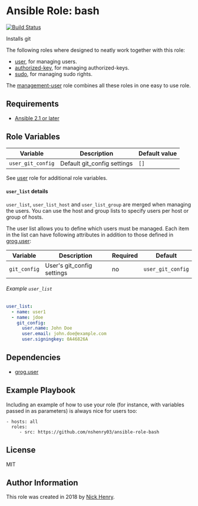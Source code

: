 Ansible Role: bash
==================

[![Build Status](https://travis-ci.org/nshenry03/ansible-role-git.svg?branch=master)](https://travis-ci.org/nshenry03/ansible-role-git)

Installs git

The following roles where designed to neatly work together with this role:

- [user](https://github.com/GROG/ansible-role-user), for managing users.
- [authorized-key](https://github.com/GROG/ansible-role-authorized-key), for managing authorized-keys.
- [sudo](https://github.com/GROG/ansible-role-sudo), for managing sudo rights.

The [management-user](https://github.com/GROG/ansible-role-management-user) role combines all these roles in
one easy to use role.

Requirements
------------

- [Ansible 2.1 or later](https://docs.ansible.com/ansible/2.6/modules/git_config_module.html)

Role Variables
--------------

| Variable          | Description                  | Default value |
|-------------------|------------------------------|---------------|
| `user_git_config` | Default git\_config settings | `[]`          |

See [user](https://github.com/GROG/ansible-role-user) role for additional role variables.

#### `user_list` details

`user_list`, `user_list_host` and `user_list_group` are merged when
managing the users. You can use the host and group lists to specify
users per host or group of hosts.

The user list allows you to define which users must be managed. Each item in
the list can have following attributes in addition to those defined in
[grog.user](https://github.com/GROG/ansible-role-user/blob/master/README.md#user_list-details):

| Variable     | Description                 | Required | Default           |
|--------------|-----------------------------|----------|-------------------|
| `git_config` | User's git\_config settings | no       | `user_git_config` |

###### Example `user_list`

```yaml
user_list:
  - name: user1
  - name: jdoe
    git_config:
      user.name: John Doe
      user.email: john.doe@example.com
      user.signingkey: 0A46826A
```

Dependencies
------------

-   [grog.user](https://github.com/GROG/ansible-role-user)

Example Playbook
----------------

Including an example of how to use your role (for instance, with variables passed in as parameters) is always nice for users too:

    - hosts: all
      roles:
         - src: https://github.com/nshenry03/ansible-role-bash

License
-------

MIT

Author Information
------------------

This role was created in 2018 by [Nick Henry](http://TechNickal.net).
